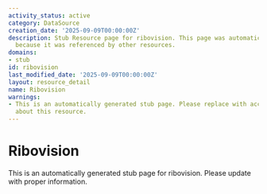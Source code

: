 ```yaml
---
activity_status: active
category: DataSource
creation_date: '2025-09-09T00:00:00Z'
description: Stub Resource page for ribovision. This page was automatically generated
  because it was referenced by other resources.
domains:
- stub
id: ribovision
last_modified_date: '2025-09-09T00:00:00Z'
layout: resource_detail
name: Ribovision
warnings:
- This is an automatically generated stub page. Please replace with accurate information
  about this resource.
---
```


# Ribovision

This is an automatically generated stub page for ribovision. Please update with proper information.
